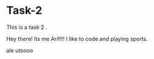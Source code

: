 # Task-2
This is a task 2 .

Hey there! Its me Arif!!! I like to code and playing sports.

ale utoooo
